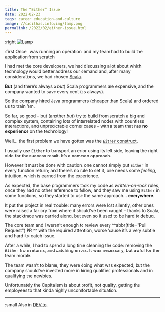 ```yaml
---
title: The “Either” Issue
date: 2022-02-23
tags: career education-and-culture
image: //cacilhas.info/img/lamp.png
permalink: /2022/02/either-issue.html
---
```

[image]: {{{image}}}
[DEV.to]: https://dev.to/cacilhas/the-either-issue-3j53
[Either]: https://www.scala-lang.org/api/current/scala/util/Either.html
[Scala]: https://scala-lang.org/

:right ![Lamp][image]

:first Once I was running an operation, and my team had to build the application
from scratch.

I had met the core developers, we had discussing a lot about which technology
would better address our demand and, after many considerations, we had chosen
[Scala][].

**But** (and there’s always a *but*) Scala programmers are expensive, and the
company wanted to save every cent (as always).

So the company hired Java programmers (cheaper than Scala) and ordered us to
train ’em.

So far, so good – but (another *but*) try to build from scratch a big and
complex system, containing lots of interrelated nodes with countless
interactions, and unpredictable corner cases – with a team that has
**no experience** on the technology!

Well… the first problem we have gotten was the [`Either` construct][Either].

I usually use `Either` to transport an error using its left side, leaving the
right side for the success result. It’s a common approach.

However it must be done with caution, one cannot simply put `Either` in every
function return; and there’s no rule to set it, one needs some *feeling*,
intuition, which is earned from the experience.

As expected, the base programmers took my code as *written-on-rock* rules, once
they had no other reference to follow, and they saw me using `Either` in some
functions, so they started to use the same approach… **everywhere**.

It put the project in real trouble: many errors were lost silently, other ones
were raised a far cry from where it should’ve been caught – thanks to Scala, the
stacktrace was carried along, but even so it used to be hard to debug.

The core team and I weren’t enough to review every
^^abbr(title="Pull Request") PR ^^ with the required attention, worse ’cause
it’s a very subtle and hard-to-catch issue.

After a while, I had to spend a long time cleaning the code: removing the
`Either` from returns, and catching errors. It was necessary, but awful for the
team morale.

The team wasn’t to blame, they were doing what was expected; but the company
should’ve invested more in hiring qualified professionals and in qualifying the
newbies.

Unfortunately the Capitalism is about profit, not quality, getting the employees
to that kinda highly uncomfortable situation.

-----

:small Also in [DEV.to][].
